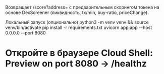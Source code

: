 Возвращает /score?address=<MINT> с предварительным скорингом токена на основе DexScreener (ликвидность, tx/min, buy-ratio, priceChange).

Локальный запуск (опционально)
python3 -m venv venv && source venv/bin/activate
pip install -r requirements.txt
uvicorn app:app --host 0.0.0.0 --port 8080
# Откройте в браузере Cloud Shell: Preview on port 8080 → /healthz
